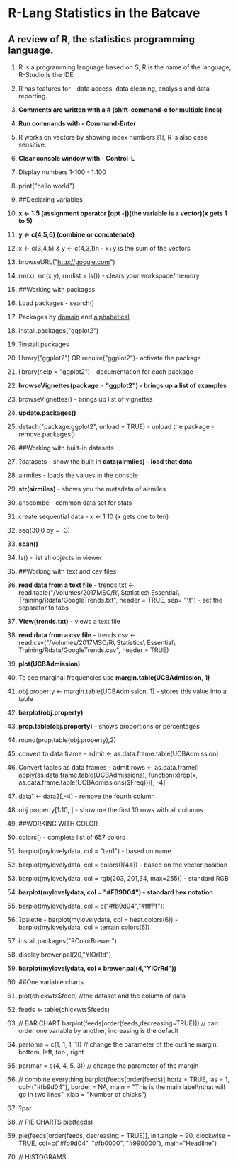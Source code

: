 # R-Lang Statistics in the Batcave

## A review of R, the statistics programming language.

1. R is a programming language based on S, R is the name of the language, R-Studio is the IDE
2. R has features for - data access, data cleaning, analysis and data reporting.
3. **Comments are written with a # (shift-command-c for multiple lines)**
4. **Run commands with - Command-Enter**
5. R works on vectors by showing index numbers [1], R is also case sensitive.
6. **Clear console window with - Control-L**
7. Display numbers 1-100 - 1:100
8. print("hello world")
9. ##Declaring variables
10. **x <- 1:5 (assignment operator [opt -])(the variable is a vector)(x gets 1 to 5)**
11. **y <- c(4,5,6) (combine or concatenate)**
12. x <- c(3,4,5) & y <- c(4,3,1)n - x+y is the sum of the vectors
13. browseURL("http://google.com")
14. rm(x), rm(x,y), rm(list = ls()) - clears your workspace/memory

15. ##Working with packages
16. Load packages - search()
17. Packages by [domain](https://cran.r-project.org/web/views/) and [alphabetical](https://cran.r-project.org/web/packages/available_packages_by_name.html)
18. install.packages("ggplot2")
19. ?install.packages
20. library("ggplot2") OR require("ggplot2")- activate the package
21. library(help = "ggplot2") - documentation for each package
22. **browseVignettes(package = "ggplot2") - brings up a list of examples**
23. browseVignettes() - brings up list of vignettes
24. **update.packages()**
25. detach("package:ggplot2", unload = TRUE) - unload the package - remove.packages()

26. ##Working with built-in datasets
27. ?datasets - show the built in **data(airmiles) - load that data**
28. airmiles - loads the values in the console
29. **str(airmiles)** - shows you the metadata of airmiles
30. anscombe - common data set for stats
31. create sequential data - x <- 1:10 (x gets one to ten)
32. seq(30,0 by = -3)
33. **scan()**
34. ls() - list all objects in viewer

35. ##Working with text and csv files
36. **read data from a text file** - trends.txt <- read.table("/Volumes/2017MSC/R\ Statistics\ Essential\ Training/Rdata/GoogleTrends.txt", header = TRUE, sep= "\t") - set the separator to tabs
37. **View(trends.txt)** - views a text file
38. **read data from a csv file** - trends.csv <- read.csv("/Volumes/2017MSC/R\ Statistics\ Essential\ Training/Rdata/GoogleTrends.csv", header = TRUE)
39. **plot(UCBAdmission)**
40. To see marginal frequencies use **margin.table(UCBAdmission, 1)**
41. obj.property <- margin.table(UCBAdmission, 1) - stores this value into a table
42. **barplot(obj.property)**
43. **prop.table(obj.property)** - shows proportions or percentages
44. round(prop.table(obj.property),2)
45. convert to data frame - admit <- as.data.frame.table(UCBAdmission)
46. Convert tables as data frames -
    admit.rows <- as.data.frame(l apply(as.data.frame.table(UCBAdmissions), function(x)rep(x, as.data.frame.table(UCBAdmissions)$Freq)))[, -4]
47. data1 <- data2[,-4] - remove the fourth column
48. obj.property[1:10, ] - show me the first 10 rows with all columns

49. ##WORKING WITH COLOR
50. colors() - complete list of 657 colors
51. barplot(mylovelydata, col = "tan1") - based on name
52. barplot(mylovelydata, col = colors()[44]) - based on the vector position
53. barplot(mylovelydata, col = rgb(203, 201,34, max=255)) - standard RGB
54. **barplot(mylovelydata, col = "#FB9D04") - standard hex notation**
55. barplot(mylovelydata, col = c("#fb9d04","#ffffff"))
56. ?palette - barplot(mylovelydata, col = heat.colors(6)) - barplot(mylovelydata, col = terrain.colors(6))
57. install.packages("RColorBrewer")
58. display.brewer.pal(20,"YlOrRd")
59. **barplot(mylovelydata, col = brewer.pal(4,"YlOrRd"))**

60. ##One variable charts
61. plot(chickwts$feed) //the dataset and the column of data
62. feeds <- table(chickwts$feeds)
63. // BAR CHART
barplot(feeds[order(feeds,decreasing=TRUE)]) // can order one variable by another, increasing is the default
64. par(oma = c(1, 1, 1, 1)) // change the parameter of the outline margin: bottom, left, top , right
65. par(mar = c(4, 4, 5, 3)) // change the parameter of the margin
66. // combine everything barplot(feeds[order(feeds)],horiz = TRUE, las = 1, col=("#fb9d04"), border = NA, main = "This is the main label\nthat will go in two lines", xlab = "Number of chicks")
67. ?par
68. // PIE CHARTS
pie(feeds)
69. pie(feeds[order(feeds, decreasing = TRUE)], init.angle = 90, clockwise = TRUE, col=c("#fb9d04", "#fb0000", "#990000"), main="Headline")
70. // HISTOGRAMS
